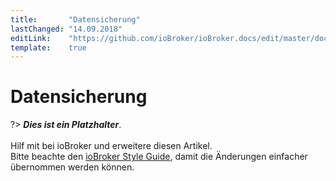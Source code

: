 ```yaml
---
title:       "Datensicherung"
lastChanged: "14.09.2018"
editLink:    "https://github.com/ioBroker/ioBroker.docs/edit/master/docs/config/backup.md"
template:    true
---
```


# Datensicherung

?> ***Dies ist ein Platzhalter***.
   <br><br>
   Hilf mit bei ioBroker und erweitere diesen Artikel.  
   Bitte beachte den [ioBroker Style Guide](https://www.iobroker.net/#de/documentation/community/styleguidedoc.md), 
   damit die Änderungen einfacher übernommen werden können.
